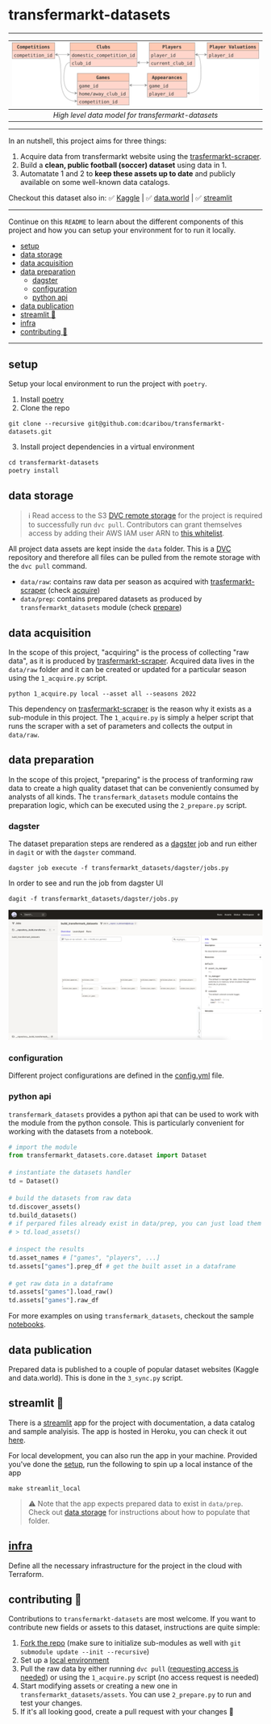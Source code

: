 # transfermarkt-datasets

------

| ![diagram](resources/diagram.svg) | 
|:--:| 
| *High level data model for transfermarkt-datasets* |

------

In an nutshell, this project aims for three things:

1. Acquire data from transfermarkt website using the [trasfermarkt-scraper](https://github.com/dcaribou/transfermarkt-scraper).
2. Build a **clean, public football (soccer) dataset** using data in 1.
3. Automatate 1 and 2 to **keep these assets up to date** and publicly available on some well-known data catalogs.

Checkout this dataset also in: :white_check_mark: [Kaggle](https://www.kaggle.com/davidcariboo/player-scores) | :white_check_mark: [data.world](https://data.world/dcereijo/player-scores) | 
:white_check_mark: [streamlit](https://transfermarkt-datasets.herokuapp.com/)

------

Continue on this `README` to learn about the different components of this project and how you can setup your environment for to run it locally.

- [setup](#setup)
- [data storage](#data-storage)
- [data acquisition](#data-acquisition)
- [data preparation](#data-preparation)
  - [dagster](#dagster)
  - [configuration](#configuration)
  - [python api](#python-api)
- [data publication](#data-publication)
- [streamlit 🎈](#streamlit-)
- [infra](#infra)
- [contributing :pray:](#contributing-pray)

------

## setup
Setup your local environment to run the project with `poetry`.
1. Install [poetry](https://python-poetry.org/docs/)
2. Clone the repo
```console
git clone --recursive git@github.com:dcaribou/transfermarkt-datasets.git
```
3. Install project dependencies in a virtual environment
```console
cd transfermarkt-datasets
poetry install
```

## data storage
> :information_source: Read access to the S3 [DVC remote storage](https://dvc.org/doc/command-reference/remote#description) for the project is required to successfully run `dvc pull`. Contributors can grant themselves access by adding their AWS IAM user ARN to [this whitelist](https://github.com/dcaribou/transfermarkt-datasets/blob/655fe130974905591ff80bb57813bedd01ec7d6c/infra/main.tf#L17).

All project data assets are kept inside the `data` folder. This is a [DVC](https://dvc.org/) repository and therefore all files can be pulled from the remote storage with the `dvc pull` command.

* `data/raw`: contains raw data per season as acquired with [trasfermarkt-scraper](https://github.com/dcaribou/transfermarkt-scraper) (check [acquire](#acquire))
* `data/prep`: contains prepared datasets as produced by `transfermarkt_datasets` module (check [prepare](#data-preparation))

## data acquisition
In the scope of this project, "acquiring" is the process of collecting "raw data", as it is produced by [trasfermarkt-scraper](https://github.com/dcaribou/transfermarkt-scraper). Acquired data lives in the `data/raw` folder and it can be created or updated for a particular season using the `1_acquire.py` script.

```console
python 1_acquire.py local --asset all --seasons 2022
```

This dependency on [trasfermarkt-scraper](https://github.com/dcaribou/transfermarkt-scraper) is the reason why it exists as a sub-module in this project. The `1_acquire.py` is simply a helper script that runs the scraper with a set of parameters and collects the output in `data/raw`.

## data preparation
In the scope of this project, "preparing" is the process of tranforming raw data to create a high quality dataset that can be conveniently consumed by analysts of all kinds. The `transfermark_datasets` module contains the preparation logic, which can be executed using the `2_prepare.py` script.

### dagster
The dataset preparation steps are rendered as a [dagster](https://dagster.io/) job and run either in `dagit` or with the `dagster` command.

```console
dagster job execute -f transfermarkt_datasets/dagster/jobs.py
```

In order to see and run the job from dagster UI
```console
dagit -f transfermarkt_datasets/dagster/jobs.py
```
![dagster](resources/dagster.png)

### configuration
Different project configurations are defined in the [config.yml](config.yml) file.

### python api
`transfermark_datasets` provides a python api that can be used to work with the module from the python console. This is particularly convenient for working with the datasets from a notebook.

```python
# import the module
from transfermarkt_datasets.core.dataset import Dataset

# instantiate the datasets handler
td = Dataset()

# build the datasets from raw data
td.discover_assets()
td.build_datasets()
# if perpared files already exist in data/prep, you can just load them
# > td.load_assets()

# inspect the results
td.asset_names # ["games", "players", ...]
td.assets["games"].prep_df # get the built asset in a dataframe

# get raw data in a dataframe
td.assets["games"].load_raw()
td.assets["games"].raw_df 
```
For more examples on using `transfermark_datasets`, checkout the sample [notebooks](notebooks).

## data publication
Prepared data is published to a couple of popular dataset websites (Kaggle and data.world). This is done in the `3_sync.py` script.

## streamlit 🎈
There is a [streamlit](https://streamlit.io/) app for the project with documentation, a data catalog and sample analyisis. The app is hosted in Heroku, you can check it out [here](https://transfermarkt-datasets.herokuapp.com/).

For local development, you can also run the app in your machine. Provided you've done the [setup](#setup), run the following to spin up a local instance of the app
```console
make streamlit_local
```
> :warning: Note that the app expects prepared data to exist in `data/prep`. Check out [data storage](#data-storage) for instructions about how to populate that folder.

## [infra](infra)
Define all the necessary infrastructure for the project in the cloud with Terraform.

## contributing :pray:
Contributions to `transfermarkt-datasets` are most welcome. If you want to contribute new fields or assets to this dataset, instructions are quite simple:
1. [Fork the repo](https://github.com/dcaribou/transfermarkt-datasets/fork) (make sure to initialize sub-modules as well with `git submodule update --init --recursive`)
2. Set up a [local environment](##setup)
3. Pull the raw data by either running `dvc pull` ([requesting access is needed](#dvc)) or using the `1_acquire.py` script (no access request is needed)
4. Start modifying assets or creating a new one in `transfermarkt_datasets/assets`. You can use `2_prepare.py` to run and test your changes.
5. If it's all looking good, create a pull request with your changes :rocket:
